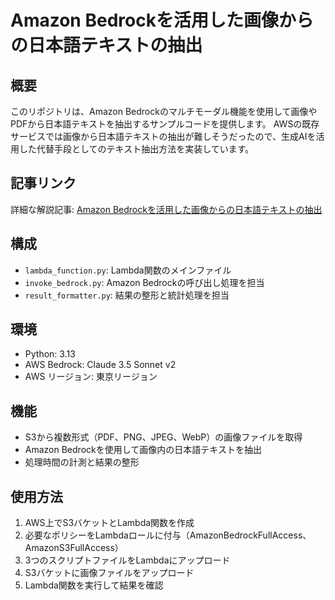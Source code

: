 # Amazon Bedrockを活用した画像からの日本語テキストの抽出

## 概要
このリポジトリは、Amazon Bedrockのマルチモーダル機能を使用して画像やPDFから日本語テキストを抽出するサンプルコードを提供します。
AWSの既存サービスでは画像から日本語テキストの抽出が難しそうだったので、生成AIを活用した代替手段としてのテキスト抽出方法を実装しています。

## 記事リンク
詳細な解説記事: [Amazon Bedrockを活用した画像からの日本語テキストの抽出](https://qiita.com/enumura1/items/39ffff1a5eb1f5b77cfd)

## 構成
- `lambda_function.py`: Lambda関数のメインファイル
- `invoke_bedrock.py`: Amazon Bedrockの呼び出し処理を担当
- `result_formatter.py`: 結果の整形と統計処理を担当

## 環境
- Python: 3.13
- AWS Bedrock: Claude 3.5 Sonnet v2
- AWS リージョン: 東京リージョン

## 機能
- S3から複数形式（PDF、PNG、JPEG、WebP）の画像ファイルを取得
- Amazon Bedrockを使用して画像内の日本語テキストを抽出
- 処理時間の計測と結果の整形

## 使用方法
1. AWS上でS3バケットとLambda関数を作成
2. 必要なポリシーをLambdaロールに付与（AmazonBedrockFullAccess、AmazonS3FullAccess）
3. 3つのスクリプトファイルをLambdaにアップロード
4. S3バケットに画像ファイルをアップロード
5. Lambda関数を実行して結果を確認
